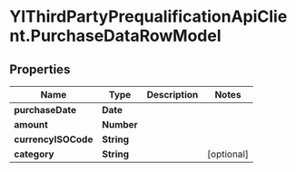 # YlThirdPartyPrequalificationApiClient.PurchaseDataRowModel

## Properties

Name | Type | Description | Notes
------------ | ------------- | ------------- | -------------
**purchaseDate** | **Date** |  | 
**amount** | **Number** |  | 
**currencyISOCode** | **String** |  | 
**category** | **String** |  | [optional] 


